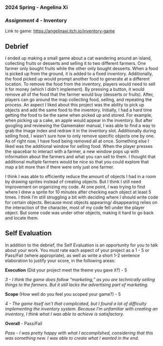 ### **2024 Spring** - Angelina Xi
### *Assignment 4* - Inventory
Link to game: https://angelinaxi.itch.io/inventory-game


## **Debrief**
I ended up making a small game about a cat wandering around an island, collecting fruits or desserts and selling it to two different farmers. One farmer only bought fruits while the other only bought desserts. When a food is picked up from the ground, it is added to a fixed inventory. Additionally, the food picked up would prompt another food to generate at a different location. To remove the food from the inventory, players would need to sell it for money (which I didn’t implement). By pressing a button, it would remove all of the food that the farmer would buy (desserts or fruits). After, players can go around the map collecting food, selling, and repeating the process. An aspect I liked about this project was the ability to pick up objects and add the same food to the inventory. Initially, I had a hard time getting the food to be the same when picked up and stored. For example, when picking up a cake, an apple would appear in the inventory. But after googling and reviewing the Gamemaker manual, I was able to find a way to grab the image index and redraw it in the inventory slot. Additionally during selling food, I wasn’t sure how to only remove specific objects one by one. As of right now, I have food being removed all at once. Something else I liked was the additional window for selling food. When the player presses the spacebar to interact with a farmer, a new window pops up with information about the farmers and what you can sell to them. I thought that additional multiple farmers would be nice so that you could explore that map a bit more than if there were only just one farmer. 

I think I was able to efficiently reduce the amount of objects I had in a room by drawing sprites instead of creating objects. But I think I still need improvement on organizing my code. At one point, I was trying to find where I drew a sprite for 10 minutes after checking each object at least 5 times. I think I’m still struggling a bit with deciding where I should write code for certain objects. Because most objects appearing/ disappearing relies on the interaction of the character, most of my code fell under the player object. But some code was under other objects, making it hard to go back and locate them.

## **Self Evaluation**
In addition to the debrief, the Self Evaluation is an opportunity for you to talk about your work. You must rate each aspect of your project as a 1 - 5 or Pass/Fail (where appropriate), as well as write a short 1-2 sentence elaboration to justify your score, in the following areas:


**Execution** (Did your project meet the theme you gave it?) - 5

*3 - I think the game does follow “marketing,” as you are technically selling things to the farmers. But it still lacks the advertising part of marketing.*


**Scope** (How well do you feel you scoped your game?) - 5


*4 - The game itself isn’t that complicated, but I found a lot of difficulty implementing the inventory system.	Because I’m unfamiliar with creating an inventory, I think what I was able to achieve is satisfactory.*


**Overall** - Pass/Fail


*Pass - I was pretty happy with what I accomplished, considering that this was something new. I was able to create what I wanted in the end.*